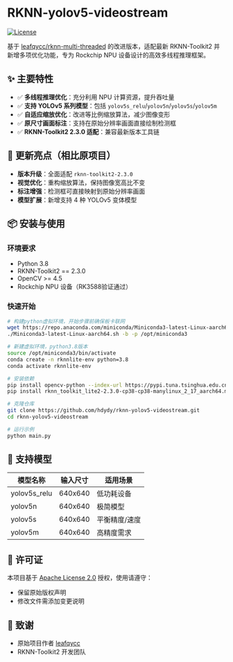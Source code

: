 # RKNN-yolov5-videostream

[![License](https://img.shields.io/badge/License-Apache%202.0-blue.svg)](https://opensource.org/licenses/Apache-2.0)

基于 [leafqycc/rknn-multi-threaded](https://github.com/leafqycc/rknn-multi-threaded) 的改进版本，适配最新 RKNN-Toolkit2 并新增多项优化功能，专为 Rockchip NPU 设备设计的高效多线程推理框架。

## ✨ 主要特性

- ✅ **多线程推理优化**：充分利用 NPU 计算资源，提升吞吐量
- ✅ **支持 YOLOv5 系列模型**：包括 `yolov5s_relu`/`yolov5n`/`yolov5s`/`yolov5m`
- ✅ **自适应缩放优化**：改进等比例缩放算法，减少图像变形
- ✅ **原尺寸画面标注**：支持在原始分辨率画面直接绘制检测框
- ✅ **RKNN-Toolkit2 2.3.0 适配**：兼容最新版本工具链

## 🚀 更新亮点（相比原项目）

- **版本升级**：全面适配 `rknn-toolkit2-2.3.0`
- **视觉优化**：重构缩放算法，保持图像宽高比不变
- **标注增强**：检测框可直接映射到原始分辨率画面
- **模型扩展**：新增支持 4 种 YOLOv5 变体模型

## 📦 安装与使用

### 环境要求
- Python 3.8
- RKNN-Toolkit2 == 2.3.0
- OpenCV >= 4.5
- Rockchip NPU 设备（RK3588验证通过）

### 快速开始
```bash
# 构建python虚拟环境，开始步骤前确保板卡联网
wget https://repo.anaconda.com/miniconda/Miniconda3-latest-Linux-aarch64.sh
./Miniconda3-latest-Linux-aarch64.sh -b -p /opt/miniconda3

# 新建虚拟环境，python3.8版本
source /opt/miniconda3/bin/activate
conda create -n rknnlite-env python=3.8
conda activate rknnlite-env

# 安装依赖
pip install opencv-python --index-url https://pypi.tuna.tsinghua.edu.cn/simple
pip install rknn_toolkit_lite2-2.3.0-cp38-cp38-manylinux_2_17_aarch64.manylinux2014_aarch64.whl --index-url https://pypi.tuna.tsinghua.edu.cn/simple

# 克隆仓库
git clone https://github.com/hdydy/rknn-yolov5-videostream.git
cd rknn-yolov5-videostream

# 运行示例
python main.py
```

## 🎯 支持模型
| 模型名称        | 输入尺寸  | 适用场景          |
|----------------|-----------|-------------------|
| yolov5s_relu   | 640x640   | 低功耗设备        |
| yolov5n        | 640x640   | 极简模型          |
| yolov5s        | 640x640   | 平衡精度/速度     |
| yolov5m        | 640x640   | 高精度需求        |

## 📜 许可证
本项目基于 [Apache License 2.0](LICENSE) 授权，使用请遵守：
- 保留原始版权声明
- 修改文件需添加变更说明

## 🙏 致谢
- 原始项目作者 [leafqycc](https://github.com/leafqycc)
- RKNN-Toolkit2 开发团队